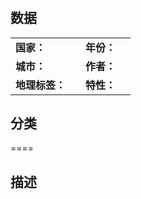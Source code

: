 # 

## 数据

|                |      |            |      |
| -------------- | ---- | ---------- | ---- |
| **国家：**     |      | **年份：** |      |
| **城市：**     |      | **作者：** |      |
| **地理标签：** |      | **特性：** |      |

## 分类

====

## 描述

